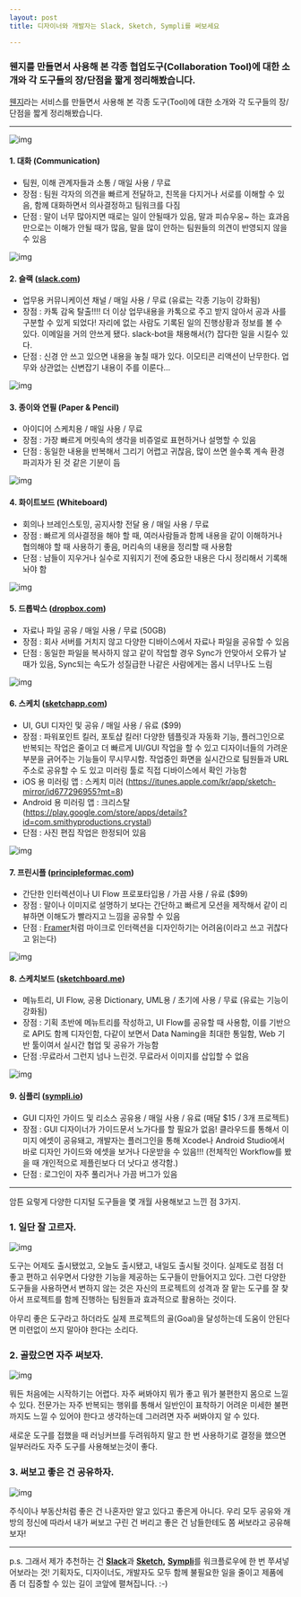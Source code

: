 ```yaml
---
layout: post
title: 디자이너와 개발자는 Slack, Sketch, Sympli를 써보세요

---
```


### 웬지를 만들면서 사용해 본 각종 협업도구(Collaboration Tool)에 대한 소개와 각 도구들의 장/단점을 짧게 정리해봤습니다.

[웬지](https://wenzi.io)라는 서비스를 만들면서 사용해 본 각종 도구(Tool)에 대한 소개와 각 도구들의 장/단점을 짧게 정리해봤습니다.

------

![img](https://kimtoma.github.io/media/2016/08/9a002-1pccd8tbrhit23i5fd5-o-g.png)

#### 1. **대화 (Communication)**

- 팀원, 이해 관계자들과 소통 / 매일 사용 / 무료
- 장점 : 팀원 각자의 의견을 빠르게 전달하고, 친목을 다지거나 서로를 이해할 수 있음, 함께 대화하면서 의사결정하고 팀워크를 다짐
- 단점 : 말이 너무 많아지면 때로는 일이 안될때가 있음, 말과 피슈우웅~ 하는 효과음만으로는 이해가 안될 때가 많음, 말을 많이 안하는 팀원들의 의견이 반영되지 않을 수 있음

![img](https://kimtoma.github.io/media/2016/08/bc954-1rk6qdsfns9_bgegnqji5mq.png)

#### 2. **슬랙 (**[**slack.com**](http://slack.com/)**)**

- 업무용 커뮤니케이션 채널 / 매일 사용 / 무료 (유료는 각종 기능이 강화됨)
- 장점 : 카톡 감옥 탈출!!!! 더 이상 업무내용을 카톡으로 주고 받지 않아서 공과 사를 구분할 수 있게 되었다! 자리에 없는 사람도 기록된 일의 진행상황과 정보를 볼 수 있다. 이메일을 거의 안쓰게 됐다. slack-bot을 채용해서(?) 잡다한 일을 시킬수 있다.
- 단점 : 신경 안 쓰고 있으면 내용을 놓칠 때가 있다. 이모티콘 리액션이 난무한다. 업무와 상관없는 신변잡기 내용이 주를 이룬다…

![img](https://kimtoma.github.io/media/2016/08/71dda-1tmjz64dr_lgno2cdsytrja.png)

#### 3. **종이와 연필 (Paper & Pencil)**

- 아이디어 스케치용 / 매일 사용 / 무료
- 장점 : 가장 빠르게 머릿속의 생각을 비쥬얼로 표현하거나 설명할 수 있음
- 단점 : 동일한 내용을 반복해서 그리기 어렵고 귀찮음, 많이 쓰면 쓸수록 계속 환경파괴자가 된 것 같은 기분이 듬

![img](https://kimtoma.github.io/media/2016/08/9bc16-1dxxsvb3odrss_nd-qhx3jw.png)

#### 4. **화이트보드 (Whiteboard)**

- 회의나 브레인스토밍, 공지사항 전달 용 / 매일 사용 / 무료
- 장점 : 빠르게 의사결정을 해야 할 때, 여러사람들과 함께 내용을 같이 이해하거나 협의해야 할 때 사용하기 좋음, 머리속의 내용을 정리할 때 사용함
- 단점 : 남들이 지우거나 실수로 지워지기 전에 중요한 내용은 다시 정리해서 기록해놔야 함

![img](https://kimtoma.github.io/media/2016/08/f71d7-1higvtmuqkxfrtw-jc1e1yg.png)

#### 5. **드롭박스 (**[**dropbox.com**](http://dropbox.com/)**)**

- 자료나 파일 공유 / 매일 사용 / 무료 (50GB)
- 장점 : 회사 서버를 거치지 않고 다양한 디바이스에서 자료나 파일을 공유할 수 있음
- 단점 : 동일한 파일을 복사하지 않고 같이 작업할 경우 Sync가 안맞아서 오류가 날 때가 있음, Sync되는 속도가 성질급한 나같은 사람에게는 몹시 너무나도 느림

![img](https://kimtoma.github.io/media/2016/08/d7ab4-15gntrhwbtakycyw-xvtgmw.png)

#### 6. **스케치 (**[**sketchapp.com**](http://www.sketchapp.com/)**)**

- UI, GUI 디자인 및 공유 / 매일 사용 / 유료 ($99)
- 장점 : 파워포인트 킬러, 포토샵 킬러! 다양한 템플릿과 자동화 기능, 플러그인으로 반복되는 작업은 줄이고 더 빠르게 UI/GUI 작업을 할 수 있고 디자이너들의 가려운 부분을 긁어주는 기능들이 무시무시함. 작업중인 화면을 실시간으로 팀원들과 URL 주소로 공유할 수 도 있고 미러링 툴로 직접 디바이스에서 확인 가능함
- iOS 용 미러링 앱 : 스케치 미러 (https://itunes.apple.com/kr/app/sketch-mirror/id677296955?mt=8)
- Android 용 미러링 앱 : 크리스탈 (https://play.google.com/store/apps/details?id=com.smithyproductions.crystal)
- 단점 : 사진 편집 작업은 한정되어 있음

![img](https://kimtoma.github.io/media/2016/08/6632a-1obd6ni4cbfcm-sffjn6-ba.png)

#### 7. **프린시플 (**[**principleformac.com**](http://principleformac.com/)**)**

- 간단한 인터렉션이나 UI Flow 프로포타입용 / 가끔 사용 / 유료 ($99)
- 장점 : 말이나 이미지로 설명하기 보다는 간단하고 빠르게 모션을 제작해서 같이 리뷰하면 이해도가 빨라지고 느낌을 공유할 수 있음
- 단점 : [Framer](http://framerjs.com/)처럼 마이크로 인터랙션을 디자인하기는 어려움(이라고 쓰고 귀찮다고 읽는다)

![img](https://kimtoma.github.io/media/2016/08/336b8-1nzwphbykve_mhqtgbhpu-w.png)

#### 8. **스케치보드 (**[**sketchboard.me**](http://sketchboard.me/)**)**

- 메뉴트리, UI Flow, 공용 Dictionary, UML용 / 초기에 사용 / 무료 (유료는 기능이 강화됨)
- 장점 : 기획 초반에 메뉴트리를 작성하고, UI Flow를 공유할 때 사용함, 이를 기반으로 API도 함께 디자인함, 다같이 보면서 Data Naming을 최대한 통일함, Web 기반 툴이여서 실시간 협업 및 공유가 가능함
- 단점 :무료라서 그런지 넘나 느린것. 무료라서 이미지를 삽입할 수 없음

![img](https://kimtoma.github.io/media/2016/08/2a710-1fn64-3vcxe_wln8bjls60g.png)

#### 9. **심플리 (**[**sympli.io**](http://sympli.io/)**)**

- GUI 디자인 가이드 및 리소스 공유용 / 매일 사용 / 유료 (매달 $15 / 3개 프로젝트)
- 장점 : GUI 디자이너가 가이드문서 노가다를 할 필요가 없음! 클라우드를 통해서 이미지 에셋이 공유돼고, 개발자는 플러그인을 통해 Xcode나 Android Studio에서 바로 디자인 가이드와 에셋을 보거나 다운받을 수 있음!!! (전체적인 Workflow를 봤을 때 개인적으로 제플린보다 더 낫다고 생각함.)
- 단점 : 로그인이 자주 풀리거나 가끔 버그가 있음

------

암튼 요렇게 다양한 디지털 도구들을 몇 개월 사용해보고 느낀 점 3가지.

### 1. 일단 잘 고르자.

![img](https://kimtoma.github.io/media/2016/08/6b2dd-1nq21asz3lzsayp9m-psqsw.gif)

도구는 어제도 출시됐었고, 오늘도 출시됐고, 내일도 출시될 것이다. 실제도로 점점 더 좋고 편하고 쉬우면서 다양한 기능을 제공하는 도구들이 만들어지고 있다. 그런 다양한 도구들을 사용하면서 변하지 않는 것은 자신의 프로젝트의 성격과 잘 맡는 도구를 잘 찾아서 프로젝트를 함께 진행하는 팀원들과 효과적으로 활용하는 것이다.

아무리 좋은 도구라고 하더라도 실제 프로젝트의 골(Goal)을 달성하는데 도움이 안된다면 미련없이 쓰지 말아야 한다는 소리다.



### 2. 골랐으면 자주 써보자.

![img](https://kimtoma.github.io/media/2016/08/40c88-1coootw5cau746vregu59za.gif)

뭐든 처음에는 시작하기는 어렵다. 자주 써봐야지 뭐가 좋고 뭐가 불편한지 몸으로 느낄 수 있다. 전문가는 자주 반복되는 행위를 통해서 일반인이 표착하기 어려운 미세한 불편까지도 느낄 수 있어야 한다고 생각하는데 그러려면 자주 써봐야지 알 수 있다.

새로운 도구를 접했을 때 러닝커브를 두려워하지 말고 한 번 사용하기로 결정을 했으면 일부러라도 자주 도구를 사용해보는것이 좋다.



### 3. 써보고 좋은 건 공유하자.

![img](https://kimtoma.github.io/media/2016/08/814bd-1feen4kozf8v7uaqmjlvwhw.gif)

주식이나 부동산처럼 좋은 건 나혼자만 알고 있다고 좋은게 아니다. 우리 모두 공유와 개방의 정신에 따라서 내가 써보고 구린 건 버리고 좋은 건 남들한테도 쫌 써보라고 공유해보자!

------

p.s. 그래서 제가 추천하는 건 [**Slack**](https://slack.com/)과 [**Sketch**](http://www.sketchapp.com/)**,** [**Sympli**](https://sympli.io/)를 워크플로우에 한 번 쭈셔넣어보라는 것! 기획자도, 디자이너도, 개발자도 모두 함께 불필요한 일을 줄이고 제품에 좀 더 집중할 수 있는 길이 코앞에 펼쳐집니다. :-)